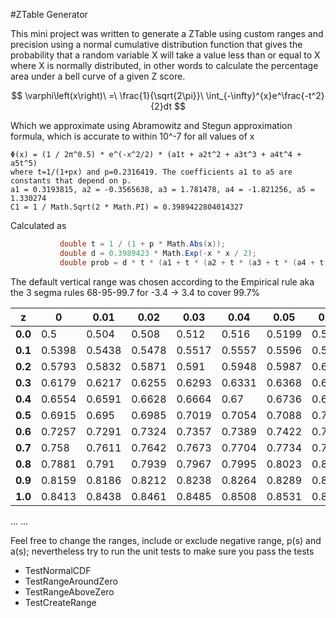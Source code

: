#ZTable Generator 

This mini project was written to generate a ZTable using custom ranges and precision using a normal cumulative distribution function that gives the probability that a random variable X will take a value less than or equal to X where X is normally distributed, in other words to calculate the percentage area under a bell curve of a given Z score.

$$
\varphi\left(x\right)\ =\ \frac{1}{\sqrt{2\pi}}\ \int_{-\infty}^{x}e^\frac{-t^2}{2}dt
$$

Which we approximate using Abramowitz and Stegun approximation formula, which is accurate to within 10^-7 for all values of x

    Φ(x) = (1 / 2π^0.5) * e^(-x^2/2) * (a1t + a2t^2 + a3t^3 + a4t^4 + a5t^5)
    where t=1/(1+px) and p=0.2316419. The coefficients a1 to a5 are constants that depend on p.
    a1 = 0.3193815, a2 = -0.3565638, a3 = 1.781478, a4 = -1.821256, a5 = 1.330274
    C1 = 1 / Math.Sqrt(2 * Math.PI) = 0.3989422804014327

Calculated as 

 ```csharp
            double t = 1 / (1 + p * Math.Abs(x));
            double d = 0.3989423 * Math.Exp(-x * x / 2);
            double prob = d * t * (a1 + t * (a2 + t * (a3 + t * (a4 + t * a5))));
```

The default vertical range was chosen according to the Empirical rule aka the 3 segma rules 68-95-99.7 for -3.4 -> 3.4 to cover 99.7%

|z| 0|0.01 |0.02 |0.03 |0.04 |0.05 |0.06 |0.07 |0.08 |0.09 |
| ------- | ------- | ------- | ------- | ------- | ------- | ------- | ------- | ------- | ------- | ------- |
|**0.0**| 0.5     | 0.504   | 0.508   | 0.512   | 0.516   | 0.5199  | 0.5239  | 0.5279  | 0.5319  | 0.5359  |
|**0.1**| 0.5398  | 0.5438  | 0.5478  | 0.5517  | 0.5557  | 0.5596  | 0.5636  | 0.5675  | 0.5714  | 0.5753  |
|**0.2**| 0.5793  | 0.5832  | 0.5871  | 0.591   | 0.5948  | 0.5987  | 0.6026  | 0.6064  | 0.6103  | 0.6141  |
|**0.3**| 0.6179  | 0.6217  | 0.6255  | 0.6293  | 0.6331  | 0.6368  | 0.6406  | 0.6443  | 0.648   | 0.6517  |
|**0.4**| 0.6554  | 0.6591  | 0.6628  | 0.6664  | 0.67    | 0.6736  | 0.6772  | 0.6808  | 0.6844  | 0.6879  |
|**0.5**| 0.6915  | 0.695   | 0.6985  | 0.7019  | 0.7054  | 0.7088  | 0.7123  | 0.7157  | 0.719   | 0.7224  |
|**0.6**| 0.7257  | 0.7291  | 0.7324  | 0.7357  | 0.7389  | 0.7422  | 0.7454  | 0.7486  | 0.7517  | 0.7549  |
|**0.7**| 0.758   | 0.7611  | 0.7642  | 0.7673  | 0.7704  | 0.7734  | 0.7764  | 0.7794  | 0.7823  | 0.7852  |
|**0.8**| 0.7881  | 0.791   | 0.7939  | 0.7967  | 0.7995  | 0.8023  | 0.8051  | 0.8078  | 0.8106  | 0.8133  |
|**0.9**| 0.8159  | 0.8186  | 0.8212  | 0.8238  | 0.8264  | 0.8289  | 0.8315  | 0.834   | 0.8365  | 0.8389  |
|**1.0**| 0.8413  | 0.8438  | 0.8461  | 0.8485  | 0.8508  | 0.8531  | 0.8554  | 0.8577  | 0.8599  | 0.8621  |
...
...




Feel free to change the ranges, include or exclude negative range, p(s) and a(s); nevertheless try to run the unit tests to make sure you pass the tests
- TestNormalCDF
- TestRangeAroundZero
- TestRangeAboveZero
- TestCreateRange
